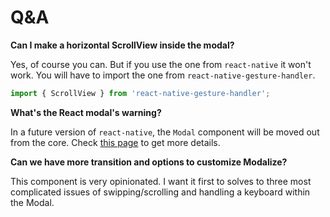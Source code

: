 # Q&A

**Can I make a horizontal ScrollView inside the modal?**

Yes, of course you can. But if you use the one from `react-native` it won't work. You will have to import the one from `react-native-gesture-handler`.

```jsx
import { ScrollView } from 'react-native-gesture-handler';
```

**What's the React modal's warning?**

In a future version of `react-native`, the `Modal` component will be moved out from the core. Check [this page](/DEVELOPMENT.md) to get more details.

**Can we have more transition and options to customize Modalize?**

This component is very opinionated. I want it first to solves to three most complicated issues of swipping/scrolling and handling a keyboard within the Modal.
